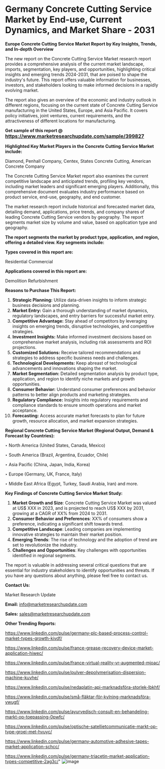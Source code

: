 # Germany Concrete Cutting Service Market by End-use, Current Dynamics, and Market Share - 2031

<strong>Europe Concrete Cutting Service Market Report by Key Insights, Trends, and In-depth Overview</strong>

The new report on the Concrete Cutting Service Market research report provides a comprehensive analysis of the current market landscape, imports, segmentation, key players, and opportunities, highlighting critical insights and emerging trends 2024-2031,</strong> that are poised to shape the industry's future. This report offers valuable information for businesses, investors, and stakeholders looking to make informed decisions in a rapidly evolving market.

The report also gives an overview of the economic and industry outlook in different regions, focusing on the current state of Concrete Cutting Service manufacturing in the United States, Europe, and Asia Pacific. It covers policy initiatives, joint ventures, current requirements, and the attractiveness of different locations for manufacturing.

<strong>Get sample of this report @ <a href=https://www.marketresearchupdate.com/sample/399827><font size=3 color=#0000ff>https://www.marketresearchupdate.com/sample/399827</font></a></strong>

<strong>Highlighted Key Market Players in the Concrete Cutting Service Market include:</strong>

Diamond, Penhall Company, Centex, States Concrete Cutting, American Concrete Company

The Concrete Cutting Service Market report also examines the current competitive landscape and anticipated trends, profiling key vendors, including market leaders and significant emerging players. Additionally, this comprehensive document evaluates industry performance based on product service, end-use, geography, and end customer.

The market research report include historical and forecasted market data, detailing demand, applications, price trends, and company shares of leading Concrete Cutting Service vendors by geography. The report segments market size by volume and value, based on application type and geography.

<strong>The report segments the market by product type, application, and region, offering a detailed view. Key segments include:</strong>

<strong>Types covered in this report are:</strong>

Residential
Commercial

<strong>Applications covered in this report are:</strong>

Demolition
Refurbishment

<strong>Reasons to Purchase This Report:</strong>
<ol>
  <li><strong>Strategic Planning:</strong> Utilize data-driven insights to inform strategic business decisions and planning.</li>
  <li><strong>Market Entry:</strong> Gain a thorough understanding of market dynamics, regulatory landscapes, and entry barriers for successful market entry.</li>
  <li><strong>Competitive Advantage:</strong> Stay ahead of competitors by leveraging insights on emerging trends, disruptive technologies, and competitive strategies.</li>
  <li><strong>Investment Insights:</strong> Make informed investment decisions based on comprehensive market analysis, including risk assessments and ROI projections.</li>
  <li><strong>Customized Solutions:</strong> Receive tailored recommendations and strategies to address specific business needs and challenges.</li>
  <li><strong>Technological Developments:</strong> Keep abreast of technological advancements and innovations shaping the market.</li>
  <li><strong>Market Segmentation:</strong> Detailed segmentation analysis by product type, application, and region to identify niche markets and growth opportunities.</li>
  <li><strong>Consumer Behavior:</strong> Understand consumer preferences and behavior patterns to better align products and marketing strategies.</li>
  <li><strong>Regulatory Compliance:</strong> Insights into regulatory requirements and compliance standards to ensure smooth operations and market acceptance.</li>
  <li><strong>Forecasting:</strong> Access accurate market forecasts to plan for future growth, resource allocation, and market expansion strategies.</li>
</ol>

<strong>Regional Concrete Cutting Service Market (Regional Output, Demand &amp; Forecast by Countries):</strong>

‣ North America (United States, Canada, Mexico)

‣ South America (Brazil, Argentina, Ecuador, Chile)

‣ Asia Pacific (China, Japan, India, Korea)

‣ Europe (Germany, UK, France, Italy)

‣ Middle East Africa (Egypt, Turkey, Saudi Arabia, Iran) and more.

<strong>Key Findings of Concrete Cutting Service Market Study:</strong>
<ol>
  <li><strong>Market Growth and Size</strong>: Concrete Cutting Service Market was valued at US$ XXX in 2023, and is projected to reach US$ XXX by 2031, growing at a CAGR of XX% from 2024 to 2031.</li>
  <li><strong>Consumer Behavior and Preferences</strong>: XX% of consumers show a preference, indicating a significant shift towards trend.</li>
  <li><strong>Competitive Landscape</strong>: Leading companies are implementing innovative strategies to maintain their market position.</li>
  <li><strong>Emerging Trends</strong>: The rise of technology and the adoption of trend are set to revolutionize the industry.</li>
  <li><strong>Challenges and Opportunities</strong>: Key challenges with opportunities identified in regional segments.</li>
</ol>

The report is valuable in addressing several critical questions that are essential for industry stakeholders to identify opportunities and threats. If you have any questions about anything, please feel free to contact us.

<strong>Contact Us:</strong>

Market Research Update

<strong>Email:</strong> info@marketresearchupdate.com

<strong>Sales:</strong> sales@marketresearchupdate.com

<strong>Other Trending Reports:</strong>

<a href=https://www.linkedin.com/pulse/germany-plc-based-process-control-market-types-growth-kivdf/>https://www.linkedin.com/pulse/germany-plc-based-process-control-market-types-growth-kivdf/</a>

<a href=https://www.linkedin.com/pulse/france-grease-recovery-device-market-application-hiwec/>https://www.linkedin.com/pulse/france-grease-recovery-device-market-application-hiwec/</a>

<a href=https://www.linkedin.com/pulse/france-virtual-reality-vr-augmented-mjoac/>https://www.linkedin.com/pulse/france-virtual-reality-vr-augmented-mjoac/</a>

<a href=https://www.linkedin.com/pulse/pulver-depolymerisation-dispersion-machine-kuvhe/>https://www.linkedin.com/pulse/pulver-depolymerisation-dispersion-machine-kuvhe/</a>

<a href=https://www.linkedin.com/pulse/nedaplatin-api-marknadsföra-storlek-lbkhf/>https://www.linkedin.com/pulse/nedaplatin-api-marknadsföra-storlek-lbkhf/</a>

<a href=https://www.linkedin.com/pulse/små-fläktar-för-kylning-marknadsföra-vwugf/>https://www.linkedin.com/pulse/små-fläktar-för-kylning-marknadsföra-vwugf/</a>

<a href=https://www.linkedin.com/pulse/ayurvedisch-consult-en-behandeling-markt-op-toepassing-0pwfc/>https://www.linkedin.com/pulse/ayurvedisch-consult-en-behandeling-markt-op-toepassing-0pwfc/</a>

<a href=https://www.linkedin.com/pulse/optische-satellietcommunicatie-markt-op-type-groei-met-hvuyc/>https://www.linkedin.com/pulse/optische-satellietcommunicatie-markt-op-type-groei-met-hvuyc/</a>

<a href=https://www.linkedin.com/pulse/germany-automotive-adhesive-tapes-market-application-schcc/>https://www.linkedin.com/pulse/germany-automotive-adhesive-tapes-market-application-schcc/</a>

<a href=https://www.linkedin.com/pulse/germany-triacetin-market-application-types-competitive-2ag3c/>https://www.linkedin.com/pulse/germany-triacetin-market-application-types-competitive-2ag3c/</a>"
![image](https://github.com/user-attachments/assets/a54154e5-97ed-4c11-9f06-265f88c94500)
